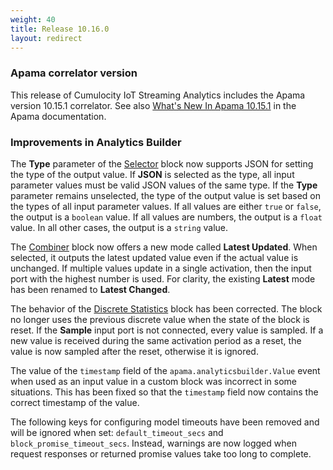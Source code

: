 ```yaml
---
weight: 40
title: Release 10.16.0
layout: redirect
---
```


### Apama correlator version

This release of Cumulocity IoT Streaming Analytics includes the Apama version 10.15.1 correlator.
See also [What's New In Apama 10.15.1](https://documentation.softwareag.com/pam/10.15.1/en/webhelp/pam-webhelp/index.html#page/pam-webhelp%2Fco-WhaNewInApa_10151_top.html)
in the Apama documentation.

### Improvements in Analytics Builder

The **Type** parameter of the [Selector](https://documentation.softwareag.com/pab/10.16.0/en/webhelp/pab-webhelp/index.html#page/pab-webhelp%2Fre_AnaBui_block_reference_Flow_Manipulation_Selector.html) 
block now supports JSON for setting the type of the output value. 
If **JSON** is selected as the type, all input parameter values must be valid JSON values of the same type.
If the **Type** parameter remains unselected, the type of the output value is set based on the types of all input parameter values. 
If all values are either `true` or `false`, the output is a `boolean` value. 
If all values are numbers, the output is a `float` value. In all other cases, the output is a `string` value.

The [Combiner](https://documentation.softwareag.com/pab/10.16.0/en/webhelp/pab-webhelp/index.html#page/pab-webhelp%2Fre_AnaBui_block_reference_Flow_Manipulation_Combiner.html) 
block now offers a new mode called **Latest Updated**. When selected, it outputs the latest updated value even if the actual value is unchanged. 
If multiple values update in a single activation, then the input port with the highest number is used. 
For clarity, the existing **Latest** mode has been renamed to **Latest Changed**.

The behavior of the [Discrete Statistics](https://documentation.softwareag.com/pab/10.16.0/en/webhelp/pab-webhelp/index.html#page/pab-webhelp%2Fre_AnaBui_block_reference_Aggregates_DiscreteStatistics.html) 
block has been corrected. The block no longer uses the previous discrete value when the state of the block is reset. 
If the **Sample** input port is not connected, every value is sampled. 
If a new value is received during the same activation period as a reset, the value is now sampled after the reset, otherwise it is ignored.

The value of the `timestamp` field of the `apama.analyticsbuilder.Value` event when used as an input value in a custom block was incorrect in some situations. 
This has been fixed so that the `timestamp` field now contains the correct timestamp of the value.

The following keys for configuring model timeouts have been removed and will be ignored when set: 
`default_timeout_secs` and `block_promise_timeout_secs`. 
Instead, warnings are now logged when request responses or returned promise values take too long to complete.
